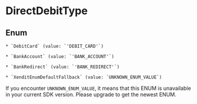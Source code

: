 # DirectDebitType




## Enum


    * `DebitCard` (value: `'DEBIT_CARD'`)

    * `BankAccount` (value: `'BANK_ACCOUNT'`)

    * `BankRedirect` (value: `'BANK_REDIRECT'`)

    * `XenditEnumDefaultFallback` (value: `UNKNOWN_ENUM_VALUE`)

If you encounter `UNKNOWN_ENUM_VALUE`, it means that this ENUM is unavailable in your current SDK version. Please upgrade to get the newest ENUM.

